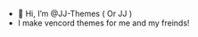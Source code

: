 - 👋 Hi, I’m @JJ-Themes ( Or JJ )
- I make vencord themes for me and my freinds!

<!---
JJ-Themes/JJ-Themes is a ✨ special ✨ repository because its `README.md` (this file) appears on your GitHub profile.
You can click the Preview link to take a look at your changes.
--->

